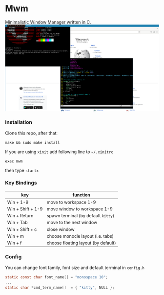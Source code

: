 # Mwm
Minimalistic Window Manager written in C.
![mwm screenshot](mwm.png)
### Installation
Clone this repo, after that:
```
make && sudo make install
```
If you are using `xinit` add following line to `~/.xinitrc`
```
exec mwm
```
then type `startx`
### Key Bindings
| key  | function  |
|---|---|
| Win + 1-9  | move to workspace 1-9 |
| Win + Shift + 1-9  | move window to workspace 1-9  |
| Win + Return  | spawn terminal (by default `kitty`)  |
| Win + Tab  | move to the next window  |
| Win + Shift + c  | close window  |
| Win + m  | choose monocle layout (i.e. tabs)  |
| Win + f  | choose floating layout (by default) |

### Config
You can change font family, font size and default terminal in `config.h`
```C
static const char font_name[] = "monospace 10";
...
static char *cmd_term_name[]  = { "kitty", NULL };
```
